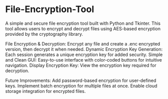 # File-Encryption-Tool

A simple and secure file encryption tool built with Python and Tkinter. This tool allows users to encrypt and decrypt files using AES-based encryption provided by the cryptography library.

File Encryption & Decryption: Encrypt any file and create a .enc encrypted version, then decrypt it when needed. Dynamic Encryption Key Generation: Each session generates a unique encryption key for added security. Simple and Clean GUI: Easy-to-use interface with color-coded buttons for intuitive navigation. Display Encryption Key: View the encryption key required for decryption.

Future Improvements: Add password-based encryption for user-defined keys. Implement batch encryption for multiple files at once. Enable cloud storage integration for encrypted files.
